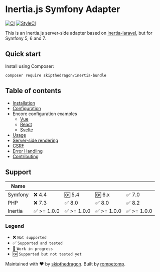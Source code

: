 # Inertia.js Symfony Adapter

[![CI](https://github.com/skipthedragon/inertia-bundle/workflows/CI/badge.svg)](https://github.com/skipthedragon/inertia-bundle/actions)
[![StyleCI](https://github.styleci.io/repos/201484253/shield?style=flat)](https://github.styleci.io/repos/201484253)

This is an Inertia.js server-side adapter based on [inertia-laravel](https://github.com/inertiajs/inertia-laravel), but
for Symfony 5, 6 and 7.

## Quick start

Install using Composer:
```console
composer require skipthedragon/inertia-bundle
```

## Table of contents

- [Installation](docs/installation.md)
- [Configuration](docs/configuration.md)
- Encore configuration examples
    - [Vue](docs/encore_config_examples/vue.md)
    - [React](docs/encore_config_examples/react.md)
    - [Svelte](docs/encore_config_examples/svelte.md)
- [Usage](docs/usage.md)
- [Server-side rendering](docs/ssr.md)
- [CSRF](docs/csrf.md)
- [Error Handling](docs/error-handling.md)
- [Contributing](docs/contributing.md)

## Support

| Name    |            |            |            |            |
|---------|------------|------------|------------|------------|
| Symfony | ❌ 4.4      | 🆗 5.4     | 🆗 6.x     | ✅ 7.0      |
| PHP     | ❌ 7.3      | ✅ 8.0      | ✅ 8.0      | ✅ 8.2      |
| Inertia | ✅ >= 1.0.0 | ✅ >= 1.0.0 | ✅ >= 1.0.0 | ✅ >= 1.0.0 |

### Legend
- ❌ `Not supported`
- ✅ `Supported and tested`
- 🚧 `Work in progress`
- 🆗 `Supported but not tested yet`

Maintained with ❤️ by [skipthedragon](https://github.com/SkipTheDragon). Built
by [rompetomp](https://github.com/rompetomp).
